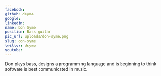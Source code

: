 ```yaml
---
facebook: 
github: dsyme
google: 
linkedin: 
name: Don Syme
position: Bass guitar
pic_url: uploads/don-syme.png
slug: don-syme
twitter: dsyme
youtube: 
---
```

<p>Don plays bass, designs a programming language and is beginning to think software is best communicated in music.</p>
